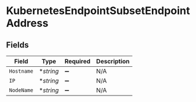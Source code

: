 # KubernetesEndpointSubsetEndpointAddress


## Fields

| Field              | Type               | Required           | Description        |
| ------------------ | ------------------ | ------------------ | ------------------ |
| `Hostname`         | **string*          | :heavy_minus_sign: | N/A                |
| `IP`               | **string*          | :heavy_minus_sign: | N/A                |
| `NodeName`         | **string*          | :heavy_minus_sign: | N/A                |